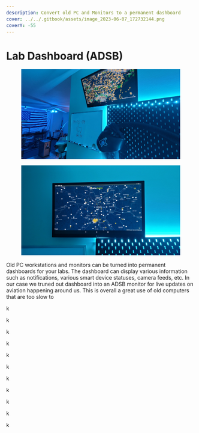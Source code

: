 ```yaml
---
description: Convert old PC and Monitors to a permanent dashboard
cover: ../../.gitbook/assets/image_2023-06-07_172732144.png
coverY: -55
---
```


# Lab Dashboard (ADSB)

<figure><img src="../../.gitbook/assets/20230606_184117[1].jpg" alt=""><figcaption></figcaption></figure>

<figure><img src="../../.gitbook/assets/20230607_171848[1].jpg" alt=""><figcaption></figcaption></figure>

Old PC workstations and monitors can be turned into permanent dashboards for your labs. The dashboard can display various information such as notifications, various smart device statuses, camera feeds, etc. In our case we truned out dashboard into an ADSB monitor for live updates on aviation happening around us. This is overall a great use of old computers that are too slow to&#x20;

k

k

k

k

k

k

k

k

k

k

k
